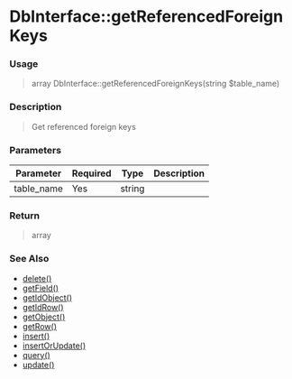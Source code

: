 
# DbInterface::getReferencedForeignKeys 

### Usage

> array DbInterface::getReferencedForeignKeys(string $table_name)

### Description

> Get referenced foreign keys

### Parameters

Parameter | Required | Type | Description
------------- |------------- |------------- |------------- 
table_name | Yes | string |

### Return
> array 
### See Also

* [delete()](delete.md)
* [getField()](getfield.md)
* [getIdObject()](getidobject.md)
* [getIdRow()](getidrow.md)
* [getObject()](getobject.md)
* [getRow()](getrow.md)
* [insert()](insert.md)
* [insertOrUpdate()](insertorupdate.md)
* [query()](query.md)
* [update()](update.md)


